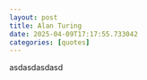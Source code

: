 ```yaml
---
layout: post
title: Alan Turing
date: 2025-04-09T17:17:55.733042
categories: [quotes]
---
```

asdasdasdasd